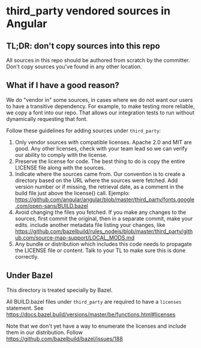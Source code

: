 # third_party vendored sources in Angular

## TL;DR: don't copy sources into this repo

All sources in this repo should be authored from scratch by the committer.
Don't copy sources you've found in any other location.

## What if I have a good reason?

We do "vendor in" some sources, in cases where we do not want our users to have a transitive dependency.
For example, to make testing more reliable, we copy a font into our repo.
That allows our integration tests to run without dynamically requesting that font.

Follow these guidelines for adding sources under `third_party`:

1. Only vendor sources with compatible licenses. Apache 2.0 and MIT are good. Any other licenses, check with your team lead so we can verify our ability to comply with the license.
1. Preserve the license for code. The best thing to do is copy the entire LICENSE file along with the sources.
1. Indicate where the sources came from. Our convention is to create a directory based on the URL where the sources were fetched. Add version number or if missing, the retrieval date, as a comment in the build file just above the license() call. Ejemplo: https://github.com/angular/angular/blob/master/third_party/fonts.google.com/open-sans/BUILD.bazel
1. Avoid changing the files you fetched. If you make any changes to the sources, first commit the original, then in a separate commit, make your edits. include another metadata file listing your changes, like https://github.com/bazelbuild/rules_nodejs/blob/master/third_party/github.com/source-map-support/LOCAL_MODS.md
1. Any bundle or distribution which includes this code needs to propagate the LICENSE file or content. Talk to your TL to make sure this is done correctly. 

## Under Bazel

This directory is treated specially by Bazel.

All BUILD.bazel files under `third_party` are required to have a `licenses` statement.
See https://docs.bazel.build/versions/master/be/functions.html#licenses

Note that we don't yet have a way to enumerate the licenses and include them in our distribution.
Follow https://github.com/bazelbuild/bazel/issues/188
